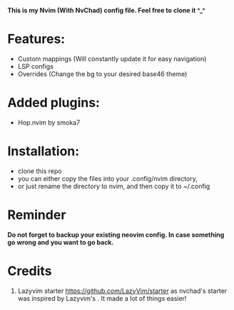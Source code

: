 **This is my Nvim (With NvChad) config file. Feel free to clone it ^_^**

# Features:

- Custom mappings (Will constantly update it for easy navigation)
- LSP configs 
- Overrides (Change the bg to your desired base46 theme)

# Added plugins:

- Hop.nvim by smoka7

# Installation:

- clone this repo
- you can either copy the files into your .config/nvim directory,
- or just rename the directory to nvim, and then copy it to ~/.config 

# Reminder

**Do not forget to backup your existing neovim config. In case something go wrong and you want to go back.**

# Credits

1) Lazyvim starter https://github.com/LazyVim/starter as nvchad's starter was inspired by Lazyvim's . It made a lot of things easier!

